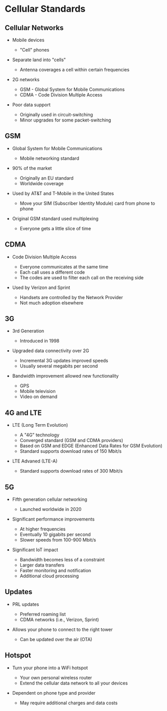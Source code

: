 # Cellular Standards


## Cellular Networks

* Mobile devices
    * "Cell" phones

* Separate land into "cells"
    * Antenna coverages a cell within certain frequencies 

* 2G networks
    * GSM - Global System for Mobile Communications 
    * CDMA - Code Division Multiple Access

* Poor data support 
    * Originally used in circuit-switching
    * Minor upgrades for some packet-switching


## GSM

* Global System for Mobile Communications 
    * Mobile networking standard

* 90% of the market 
    * Originally an EU standard
    * Worldwide coverage

* Used by AT&T and T-Mobile in the United States
    * Move your SIM (Subscriber Identity Module) card from phone to phone

* Original GSM standard used multiplexing
    * Everyone gets a little slice of time 


## CDMA 

* Code Division Multiple Access
    * Everyone communicates at the same time
    * Each call uses a different code
    * The codes are used to filter each call on the receiving side

* Used by Verizon and Sprint
    * Handsets are controlled by the Network Provider
    * Not much adoption elsewhere


## 3G 

* 3rd Generation 
    * Introduced in 1998

* Upgraded data connectivity over 2G 
    * Incremental 3G updates improved speeds
    * Usually several megabits per second

* Bandwidth improvement allowed new functionality 
    * GPS
    * Mobile television
    * Video on demand


## 4G and LTE

* LTE (Long Term Evolution) 
    * A "4G" technology
    * Converged standard (GSM and CDMA providers)
    * Based on GSM and EDGE (Enhanced Data Rates for GSM Evolution) 
    * Standard supports download rates of 150 Mbit/s

* LTE Advaned (LTE-A)
    * Standard supports download rates of 300 Mbit/s


## 5G

* Fifth generation cellular networking
    * Launched worldwide in 2020

* Significant performance improvements 
    * At higher frequencies 
    * Eventually 10 gigabits per second
    * Slower speeds from 100-900 Mbit/s

* Significant IoT impact
    * Bandwidth becomes less of a constraint
    * Larger data transfers
    * Faster monitoring and notification
    * Additional cloud processing


## Updates

* PRL updates 
    * Preferred roaming list
    * CDMA networks (i.e., Verizon, Sprint) 

* Allows your phone to connect to the right tower
    * Can be updated over the air (OTA) 


## Hotspot

* Turn your phone into a WiFi hotspot
    * Your own personal wireless router
    * Extend the cellular data network to all your devices

* Dependent on phone type and provider
    * May require additional charges and data costs 
